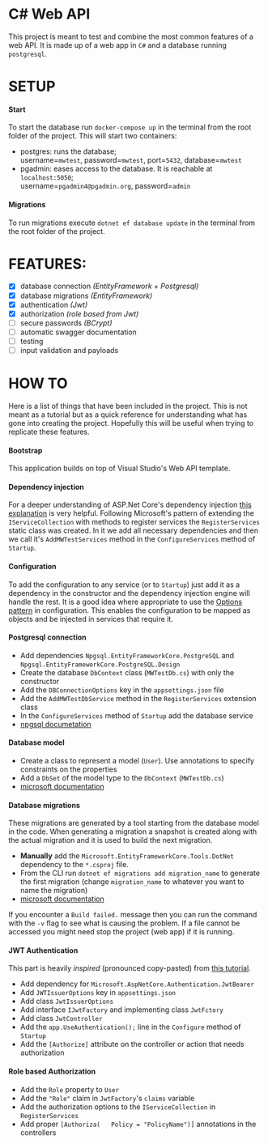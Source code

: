 # C# Web API

This project is meant to test and combine the most common features of a web API.
It is made up of a web app in `C#` and a database running `postgresql`.

# SETUP

#### Start
To start the database run `docker-compose up` in the terminal from the root folder of the project. This will start two containers:

- postgres: runs the database;  
    username=`mwtest`, password=`mwtest`, port=`5432`, database=`mwtest`
- pgadmin: eases access to the database. It is reachable at `localhost:5050`;  
    username=`pgadmin4@pgadmin.org`, password=`admin`
    
#### Migrations
To run migrations execute `dotnet ef database update` in the terminal from the root folder of the project.

# FEATURES:

- [x] database connection *(EntityFramework + Postgresql)*
- [x] database migrations *(EntityFramework)*
- [x] authentication *(Jwt)*
- [x] authorization *(role based from Jwt)*
- [ ] secure passwords *(BCrypt)*
- [ ] automatic swagger documentation
- [ ] testing
- [ ] input validation and payloads

# HOW TO
Here is a list of things that have been included in the project. This is not meant as a tutorial but as a quick reference for understanding what has gone into creating the project. Hopefully this will be useful when trying to replicate these features.

#### Bootstrap
This application builds on top of Visual Studio's Web API template.

#### Dependency injection
For a deeper understanding of ASP.Net Core's dependency injection [this explanation](https://joonasw.net/view/aspnet-core-di-deep-dive) is very helpful.
Following Microsoft's pattern of extending the `IServiceCollection` with methods to register services the `RegisterServices` static class was created. In it we add all necessary dependencies and then we call it's `AddMWTestServices` method in the `ConfigureServices` method of `Startup`.

#### Configuration
To add the configuration to any service (or to `Startup`) just add it as a dependency in the constructor and the dependency injection engine will handle the rest. It is a good idea where appropriate to use the [Options pattern](https://docs.microsoft.com/en-us/aspnet/core/fundamentals/configuration/options?view=aspnetcore-2.1) in configuration.
This enables the configuration to be mapped as objects and be injected in services that require it.

#### Postgresql connection
- Add dependencies `Npgsql.EntityFrameworkCore.PostgreSQL` and `Npgsql.EntityFrameworkCore.PostgreSQL.Design`
- Create the database `DbContext` class (`MWTestDb.cs`) with only the constructor
- Add the `DBConnectionOptions` key in the `appsettings.json` file
- Add the `AddMWTestDbService` method in the `RegisterServices` extension class
- In the `ConfigureServices` method of `Startup` add the database service
- [npgsql documetation](http://www.npgsql.org/efcore/index.html)

#### Database model
- Create a class to represent a model (`User`). Use annotations to specify constraints on the properties
- Add a `DbSet` of the model type to the `DbContext` (`MWTestDb.cs`)
- [microsoft documentation](https://docs.microsoft.com/en-gb/ef/core/get-started/aspnetcore/new-db?view=aspnetcore-2.1#create-the-model)

#### Database migrations
These migrations are generated by a tool starting from the database model in the code. When generating a migration a snapshot is created along with the actual migration and it is used to build the next migration.

- **Manually** add the `Microsoft.EntityFrameworkCore.Tools.DotNet` dependency to the `*.csproj` file.
- From the CLI run `dotnet ef migrations add migration_name` to generate the first migration (change `migration_name` to whatever you want to name the migration)
- [microsoft documentation](https://docs.microsoft.com/en-us/aspnet/core/data/ef-mvc/migrations?view=aspnetcore-2.1)

If you encounter a `Build failed.` message then you can run the command with the `-v` flag to see what is causing the problem. If a file cannot be accessed you might need stop the project (web app) if it is running.

#### JWT Authentication
This part is heavily *inspired* (pronounced copy-pasted) from [this tutorial](https://fullstackmark.com/post/13/jwt-authentication-with-aspnet-core-2-web-api-angular-5-net-core-identity-and-facebook-login).

- Add dependency for `Microsoft.AspNetCore.Authentication.JwtBearer`
- Add `JWTIssuerOptions` key in `appsettings.json`
- Add class `JwtIssuerOptions`
- Add interface `IJwtFactory` and implementing class `JwtFctory`
- Add class `JwtController`
- Add the `app.UseAuthentication();` line in the `Configure` method of `Startup`
- Add the `[Authorize]` attribute on the controller or action that needs authorization

#### Role based Authorization

- Add the `Role` property to `User`
- Add the `"Role"` claim in `JwtFactory`'s `claims` variable
- Add the authorization options to the `IServiceCollection` in `RegisterServices`
- Add proper `[Authoriza(	Policy = "PolicyName")]` annotations in the controllers